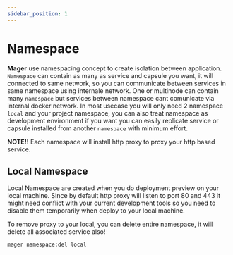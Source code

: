 ```yaml
---
sidebar_position: 1
---
```


# Namespace

**Mager** use namespacing concept to create isolation between application. `Namespace` can contain as many as service and capsule you want, it will connected to same network, so you can communicate between services in same namespace using internale network. One or multinode can contain many `namespace` but services between namespace cant comunicate via internal docker network. In most usecase you will only need 2 namespace `local` and your project namespace, you can also treat namespace as development environment if you want you can easily replicate service or capsule installed from another `namespace` with minimum effort.

**NOTE!!** Each namespace will install http proxy to proxy your http based service.

## Local Namespace

Local Namespace are created when you do deployment preview on your local machine. Since by default http proxy will listen to port 80 and 443 it might need conflict with your current development tools so you need to disable them temporarily when deploy to your local machine.

To remove proxy to your local, you can delete entire namespace, it will delete all associated service also!

```sh
mager namespace:del local
```
